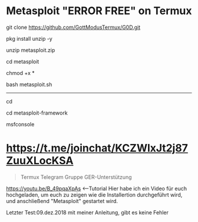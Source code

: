 # Metasploit "ERROR FREE" on Termux

  git clone https://github.com/GottModusTermux/G0D.git

  pkg install unzip -y

  unzip metasploit.zip

  cd metasploit

  chmod +x * 

  bash metasploit.sh
____

  cd

  cd metasploit-framework

  msfconsole

# https://t.me/joinchat/KCZWlxJt2j87ZuuXLocKSA
>Termux Telegram Gruppe GER-Unterstützung 

https://youtu.be/B_49pqaXpAs  <--Tutorial
 Hier habe ich ein Video für euch hochgeladen,
um euch zu zeigen wie die Installertion durchgeführt wird,
und anschließend "Metasploit" gestartet wird.

Letzter Test:09.dez.2018
mit meiner Anleitung, gibt es keine Fehler
